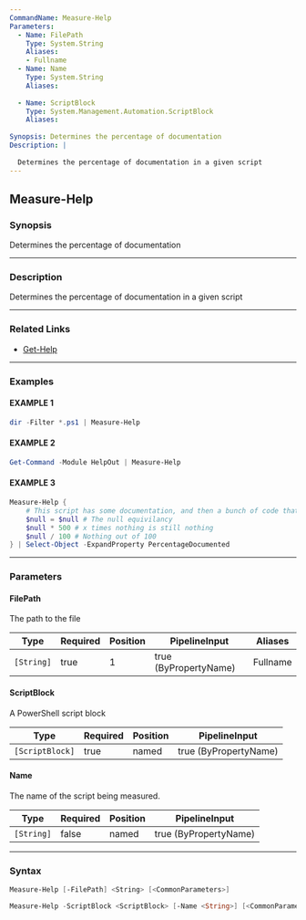 ```yaml
---
CommandName: Measure-Help
Parameters: 
  - Name: FilePath
    Type: System.String
    Aliases: 
    - Fullname
  - Name: Name
    Type: System.String
    Aliases: 
    
  - Name: ScriptBlock
    Type: System.Management.Automation.ScriptBlock
    Aliases: 
    
Synopsis: Determines the percentage of documentation
Description: |
  
  Determines the percentage of documentation in a given script
---
```



Measure-Help
------------




### Synopsis
Determines the percentage of documentation



---


### Description

Determines the percentage of documentation in a given script



---


### Related Links
* [Get-Help](https://docs.microsoft.com/powershell/module/Microsoft.PowerShell.Core/Get-Help)





---


### Examples
#### EXAMPLE 1
```PowerShell
dir -Filter *.ps1 | Measure-Help
```

#### EXAMPLE 2
```PowerShell
Get-Command -Module HelpOut | Measure-Help
```

#### EXAMPLE 3
```PowerShell
Measure-Help {
    # This script has some documentation, and then a bunch of code that literally does nothing
    $null = $null # The null equivilancy 
    $null * 500 # x times nothing is still nothing
    $null / 100 # Nothing out of 100             
} | Select-Object -ExpandProperty PercentageDocumented
```



---


### Parameters
#### **FilePath**

The path to the file






|Type      |Required|Position|PipelineInput        |Aliases |
|----------|--------|--------|---------------------|--------|
|`[String]`|true    |1       |true (ByPropertyName)|Fullname|



#### **ScriptBlock**

A PowerShell script block






|Type           |Required|Position|PipelineInput        |
|---------------|--------|--------|---------------------|
|`[ScriptBlock]`|true    |named   |true (ByPropertyName)|



#### **Name**

The name of the script being measured.






|Type      |Required|Position|PipelineInput        |
|----------|--------|--------|---------------------|
|`[String]`|false   |named   |true (ByPropertyName)|





---


### Syntax
```PowerShell
Measure-Help [-FilePath] <String> [<CommonParameters>]
```
```PowerShell
Measure-Help -ScriptBlock <ScriptBlock> [-Name <String>] [<CommonParameters>]
```
